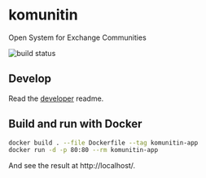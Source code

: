 # komunitin
Open System for Exchange Communities

![build status](https://github.com/komunitin/komunitin/workflows/Build/badge.svg)

## Develop
Read the [developer](DEVELOP.md) readme.

## Build and run with Docker
```bash
docker build . --file Dockerfile --tag komunitin-app
docker run -d -p 80:80 --rm komunitin-app
```
And see the result at http://localhost/.
